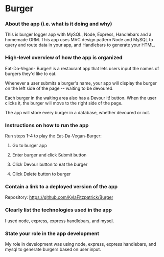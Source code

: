 # Burger

### About the app (i.e. what is it doing and why)
 This is burger logger app with MySQL, Node, Express, Handlebars and a homemade ORM. This app uses MVC design pattern Node and MySQL to query and route data in your app, and Handlebars to generate your HTML.

### High-level overview of how the app is organized

Eat-Da-Vegan- Burger! is a restaurant app that lets users input the names of burgers they'd like to eat.

Whenever a user submits a burger's name, your app will display the burger on the left side of the page -- waiting to be devoured.

Each burger in the waiting area also has a Devour it! button. When the user clicks it, the burger will move to the right side of the page.

The app will store every burger in a database, whether devoured or not.

### Instructions on how to run the app

Run steps 1-4 to play the Eat-Da-Vegan-Burger:

1. Go to burger app

2. Enter burger and click Submit button

3. Click Devour button to eat the burger

4. Click Delete button to burger

### Contain a link to a deployed version of the app

Repository: https://github.com/KylaFitzpatrick/Burger

### Clearly list the technologies used in the app

I used node, express, express handlebars, and mysql.

### State your role in the app development

My role in development was using node, express, express handlebars, and mysql to generate burgers based on user input.  
